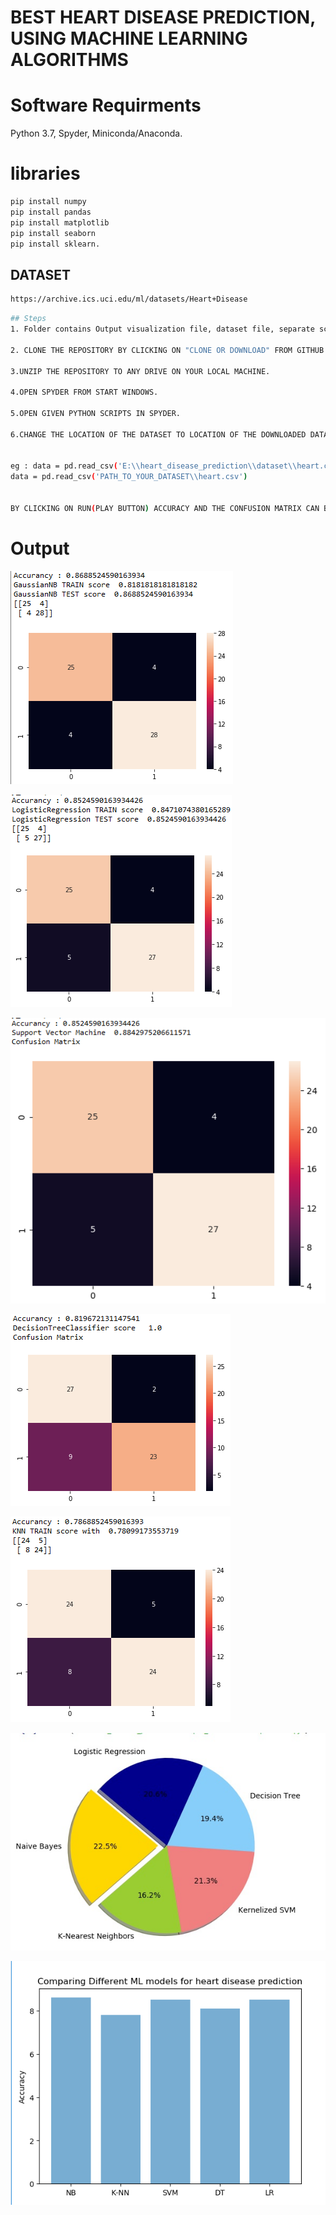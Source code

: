 # BEST HEART DISEASE PREDICTION, USING MACHINE LEARNING ALGORITHMS
#   Software Requirments
Python 3.7,
Spyder,
Miniconda/Anaconda.

# libraries
```bash
pip install numpy
pip install pandas
pip install matplotlib
pip install seaborn
pip install sklearn.
```

## DATASET 
```bash
https://archive.ics.uci.edu/ml/datasets/Heart+Disease
```

```bash
## Steps
1. Folder contains Output visualization file, dataset file, separate scripts for each of the different algorithms.

2. CLONE THE REPOSITORY BY CLICKING ON "CLONE OR DOWNLOAD" FROM GITHUB PAGE.

3.UNZIP THE REPOSITORY TO ANY DRIVE ON YOUR LOCAL MACHINE.

4.OPEN SPYDER FROM START WINDOWS.

5.OPEN GIVEN PYTHON SCRIPTS IN SPYDER.

6.CHANGE THE LOCATION OF THE DATASET TO LOCATION OF THE DOWNLOADED DATASET ON YOUR LOCAL MACHINE


eg : data = pd.read_csv('E:\\heart_disease_prediction\\dataset\\heart.csv')
data = pd.read_csv('PATH_TO_YOUR_DATASET\\heart.csv')


BY CLICKING ON RUN(PLAY BUTTON) ACCURACY AND THE CONFUSION MATRIX CAN BE VISUALIZSED
```
# Output 

![Naive Bayes](https://github.com/Innoovatum32/HeartDiseasePrediction/blob/master/output_images/NB.png)

![Logistic Regression](https://github.com/Innoovatum32/HeartDiseasePrediction/blob/master/output_images/LogisticClassifier.png)

![Support Vector Machine](https://github.com/Innoovatum32/HeartDiseasePrediction/blob/master/output_images/SVM.png)

![Decision Tree Classifier](https://github.com/Innoovatum32/HeartDiseasePrediction/blob/master/output_images/DecisionTreeClassifier.png)

![KNN](https://github.com/Innoovatum32/HeartDiseasePrediction/blob/master/output_images/KNN.png)

![Pie Chart](https://github.com/Innoovatum32/HeartDiseasePrediction/blob/master/output_images/pieChart.jpg)

![Bar Chart](https://github.com/Innoovatum32/HeartDiseasePrediction/blob/master/output_images/BarChart.png)

